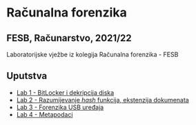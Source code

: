 # Računalna forenzika
## FESB, Računarstvo, 2021/22
Laboratorijske vježbe iz kolegija Računalna forenzika - FESB
## Uputstva
- [Lab 1 - BitLocker i dekripcija diska](Lab1/README.md)
- [Lab 2 - Razumijevanje *hash* funkcija, ekstenzija dokumenata](Lab2/README.md)
- [Lab 3 - Forenzika USB uređaja](Lab3/README.md)
- [Lab 4 - Metapodaci](Lab4/README.md)
